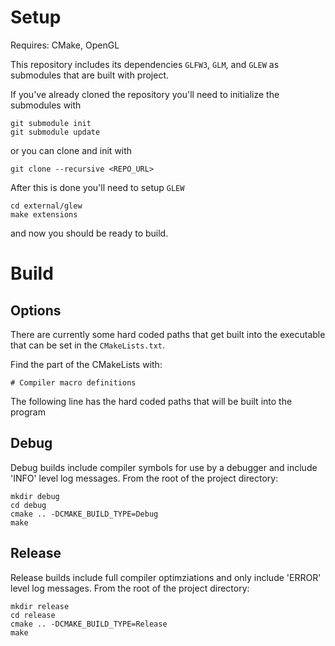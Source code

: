 # Setup
Requires: CMake, OpenGL

This repository includes its dependencies `GLFW3`, `GLM`, and `GLEW` as submodules that are built with project.

If you've already cloned the repository you'll need to initialize the submodules with
```
git submodule init
git submodule update
```
or you can clone and init with
```
git clone --recursive <REPO_URL>
```

After this is done you'll need to setup `GLEW`
```
cd external/glew
make extensions
```
and now you should be ready to build.

# Build

## Options
There are currently some hard coded paths that get built into the executable that can be set in the `CMakeLists.txt`.

Find the part of the CMakeLists with:
```
# Compiler macro definitions
```
The following line has the hard coded paths that will be built into the program

## Debug
Debug builds include compiler symbols for use by a debugger and include 'INFO' level log messages. From the root of the project directory:
```
mkdir debug
cd debug
cmake .. -DCMAKE_BUILD_TYPE=Debug
make
```

## Release
Release builds include full compiler optimziations and only include 'ERROR' level log messages. From the root of the project directory:
```
mkdir release
cd release
cmake .. -DCMAKE_BUILD_TYPE=Release
make
```